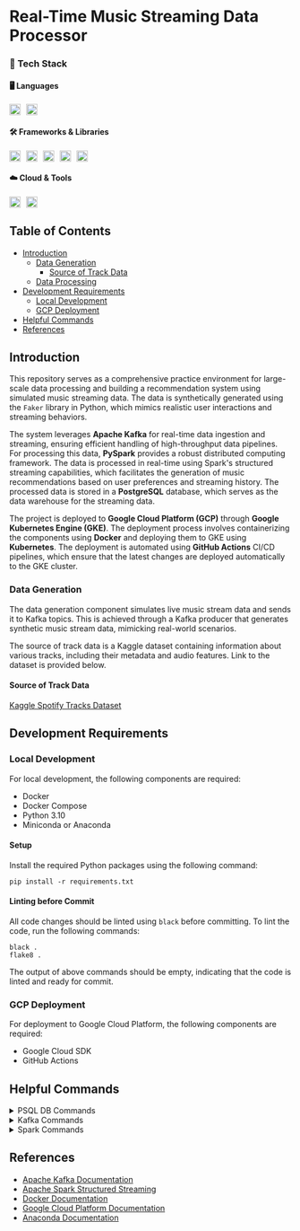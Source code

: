 # Real-Time Music Streaming Data Processor

### 🚀 Tech Stack

#### 🖥️ Languages
<div style="display: flex; gap: 10px; align-items: center;">
  <img src="https://img.shields.io/badge/Python-3776AB?style=flat&logo=python&logoColor=white" height="20">
  <img src="https://img.shields.io/badge/SQL-4479A1?style=flat&logo=postgresql&logoColor=white" height="20">
</div>

#### 🛠️ Frameworks & Libraries
<div style="display: flex; gap: 10px; align-items: center;">
  <img src="https://img.shields.io/badge/Apache_Kafka-231F20?style=flat&logo=apachekafka&logoColor=white" height="20">
  <img src="https://img.shields.io/badge/PySpark-E25A1C?style=flat&logo=apachespark&logoColor=white" height="20">
  <img src="https://img.shields.io/badge/PostgreSQL-336791?style=flat&logo=postgresql&logoColor=white" height="20">
  <img src="https://img.shields.io/badge/Docker-2496ED?style=flat&logo=docker&logoColor=white" height="20">
  <img src="https://img.shields.io/badge/Kubernetes-326CE5?style=flat&logo=kubernetes&logoColor=white" height="20">
</div>

#### ☁️ Cloud & Tools
<div style="display: flex; gap: 10px; align-items: center;">
  <img src="https://img.shields.io/badge/Google_Cloud_Platform-4285F4?style=flat&logo=googlecloud&logoColor=white" height="20">
  <img src="https://img.shields.io/badge/GitHub_Actions-2088FF?style=flat&logo=githubactions&logoColor=white" height="20">
</div>


## Table of Contents

- [Introduction](#introduction)
    - [Data Generation](#data-generation)
        - [Source of Track Data](#source-of-track-data)
    - [Data Processing](#data-processing)
- [Development Requirements](#development-requirements)
    - [Local Development](#local-development)
    - [GCP Deployment](#gcp-deployment)
- [Helpful Commands](#helpful-commands)
- [References](#references)

## Introduction

This repository serves as a comprehensive practice environment for large-scale data processing and building a
recommendation system using simulated music streaming data. The data is synthetically generated using the `Faker`
library in Python, which mimics realistic user interactions and streaming behaviors.

The system leverages **Apache Kafka** for real-time data ingestion and streaming, ensuring efficient handling of
high-throughput data pipelines. For processing this data, **PySpark** provides a robust distributed
computing framework. The data is processed in real-time using Spark's structured streaming capabilities, which
facilitates the generation of music recommendations based on user preferences and streaming history. The processed data
is stored in a **PostgreSQL** database, which serves as the data warehouse for the streaming data.

The project is deployed to **Google Cloud Platform (GCP)** through **Google Kubernetes Engine (GKE)**. The deployment
process involves containerizing the components using **Docker** and deploying them to GKE using **Kubernetes**. The
deployment is automated using **GitHub Actions** CI/CD pipelines, which ensure that the latest changes are deployed
automatically to the GKE cluster.

### Data Generation

The data generation component simulates live music stream data and sends it to Kafka topics. This is achieved through a
Kafka producer that generates synthetic music stream data, mimicking real-world scenarios.

The source of track data is a Kaggle dataset containing information about various tracks, including their metadata and
audio features. Link to the dataset is provided below.

#### Source of Track Data

[Kaggle Spotify Tracks Dataset](
https://www.kaggle.com/datasets/maharshipandya/-spotify-tracks-dataset
)

## Development Requirements

### Local Development

For local development, the following components are required:

- Docker
- Docker Compose
- Python 3.10
- Miniconda or Anaconda

#### Setup

Install the required Python packages using the following command:

```shell
pip install -r requirements.txt
```

#### Linting before Commit

All code changes should be linted using `black` before committing. To lint the code, run the following commands:

```shell
black .
flake8 .
```

The output of above commands should be empty, indicating that the code is linted and ready for commit.

### GCP Deployment

For deployment to Google Cloud Platform, the following components are required:

- Google Cloud SDK
- GitHub Actions

## Helpful Commands

<details>
<summary>PSQL DB Commands</summary>

### Start DB Instance

```shell
docker-compose -f database/docker-compose.yml up -d --build
```

### Stop

```shell
docker-compose -f database/docker-compose.yml down
```

### Remove DB

```shell
docker rm musicDB
```

### Database Connection in Docker Container

```shell
psql -U pyspark -d music_db
```

</details>

<details>
<summary>Kafka  Commands</summary>

### Start Kafka Instance

```shell
docker-compose -f kafka/docker-compose.yml up -d --build
```

### Stop Kafka Instance

```shell
docker-compose -f kafka/docker-compose.yml down
```

</details>

<details>
<summary>Spark  Commands</summary>

### Start Spark Instance

```shell
docker-compose -f spark/docker-compose.yml up -d --build
```

### Stop Spark Instance

```shell
docker-compose -f spark/docker-compose.yml down
```

</details>

## References

- [Apache Kafka Documentation](https://kafka.apache.org/documentation/)
- [Apache Spark Structured Streaming](https://spark.apache.org/docs/latest/structured-streaming-programming-guide.html)
- [Docker Documentation](https://docs.docker.com/)
- [Google Cloud Platform Documentation](https://cloud.google.com/docs)
- [Anaconda Documentation](https://docs.anaconda.com/)
